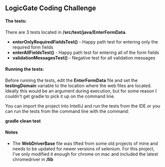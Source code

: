 ## LogicGate Coding Challenge

#### The tests:  
There are 3 tests located in **/src/test/java/EnterFormData**.
- **enterOnlyRequiredFieldsTest()** - Happy path test for entering only the required form fields
- **enterAllFieldsTest()** - Happy path test for entering all of the form fields
- **validationMessagesTest()** - Negative test for all validation messages

#### Running the tests:
Before running the tests, edit the **EnterFormData** file and 
set the **testingDomain** variable to the location where the 
web files are located. Ideally this would be an argument during
execution, but for some reason I couldn't get gradle to pick it
up on the command line.

You can import the project into IntelliJ and run the tests from
the IDE or you can run the tests from the command line with the command:  
 
**gradle clean test**

#### Notes
- The **WebDriverBase** file was lifted from some old projects of mine and needs to be updated for
newer versions of selenium. For this project, I've only modified it enough 
for chrome on mac and included the latest chromedriver in **/lib**
